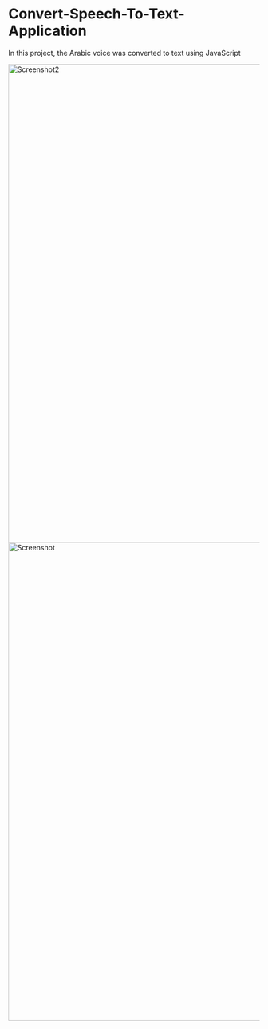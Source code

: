 # Convert-Speech-To-Text-Application 
In this project, the Arabic voice was converted to text using JavaScript
                                                                                                                                                                       
<img width="959" alt="Screenshot2" src="https://user-images.githubusercontent.com/85851678/179468370-1ddfbeb1-1215-4ad3-8961-1763eb1b49f4.png">
                                                                                                                                                                       
                                                                                                                                                                   
<img width="960" alt="Screenshot " src="https://user-images.githubusercontent.com/85851678/179468474-fc8c38f1-0a0b-4001-9349-4db0a3476c7d.png">
